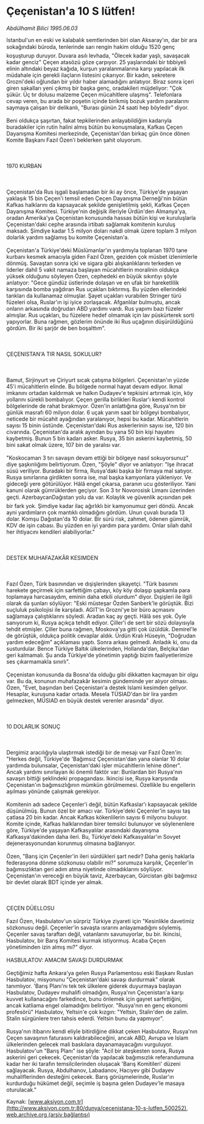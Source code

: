 # Çeçenistan'a 10 S lütfen!

*Abdülhamit Bilici 1995.06.03*

<div class="pNewsDetailMainContent ctx_content" itemprop="articleBody">
 Istanbul'un en eski ve kalabalık semtlerinden biri olan Aksaray'ın, dar bir ara sokağındaki büroda, tenlerinde sarı rengin hakim olduğu 1520 genç koşuşturup duruyor. Duvara asılı levhada, "Ölecek kadar yaşlı, savaşacak kadar genciz" Çeçen atasözü göze çarpıyor. 25 yaşlarındaki bir tıbbiyeli elinin altındaki beyaz kağıda, kurşun yaralanmalarına karşı yapılacak ilk müdahale için gerekli ilaçların listesini çıkarıyor. Bir kadın, sekretere Grozni'deki oğlundan bir yıldır haber alamadığını anlatıyor. Biraz sonra içeri giren sakalları yeni çıkmış bir başka genç, oradakileri müjdeliyor: "Çok şükür. Üç tır dolusu malzeme Çeçen mücahitlere ulaşmış". Telefonlara cevap veren, bu arada bir poşetin içinde birikmiş bozuk yardım paralarını saymaya çalışan bir delikanlı, "Burası günün 24 saati hep böyledir" diyor.
 <br/>
 <br/>
 Beni oldukça şaşırtan, fakat tepkilerinden anlayabildiğim kadarıyla buradakiler için rutin halini almış bütün bu konuşmalara, Kafkas Çeçen Dayanışma Komitesi merkezinde, Çeçenistan'dan birkaç gün önce dönen Komite Başkanı Fazıl Özen'i beklerken şahit oluyorum.
 <br/>
 <br/>
 <br/>
 <br/>
 1970 KURBAN
 <br/>
 <br/>
 <br/>
 <br/>
 Çeçenistan'da Rus işgali başlamadan bir iki ay önce, Türkiye'de yaşayan yaklaşık 15 bin Çeçen'i temsil eden Çeçen Dayanışma Derneği'nin bütün Kafkas halklarını da kapsayacak şekilde genişletilmiş şekli, Kafkas Çeçen Dayanışma Komitesi. Türkiye'nin değişik illeriyle Ürdün'den Almanya'ya, oradan Amerika'ya Çeçenistan konusunda hassas bütün kişi ve kuruluşlarla Çeçenistan'daki cephe arasında irtibatı sağlamak komitenin kuruluş maksadı. Şimdiye kadar 1.5 milyon doları nakdi olmak üzere toplam 3 milyon dolarlık yardım sağlamış bu komite Çeçenistan'a.
 <br/>
 <br/>
 Çeçenistan'a Türkiye'deki Müslümanlar'ın yardımıyla toplanan 1970 tane kurbanı kesmek amacıyla giden Fazıl Özen, geziden çok müsbet izlenimlerle dönmüş. Savaştan sonra içki ve sigara gibi alışkanlıklarını terkeden ve liderler dahil 5 vakit namaza başlayan mücahitlerin moralinin oldukça yüksek olduğunu söyleyen Özen, cephedeki en büyük sıkıntıyı şöyle anlatıyor: "Gece gündüz üstlerinde dolaşan ve en ufak bir hareketlilik karşısında bomba yağdıran Rus uçakları bıktırmış. Bu yüzden ellerindeki tankları da kullanamaz olmuşlar. Şayet uçakları vurabilen Stringer türü füzeleri olsa, Ruslar'ın işi iyice zorlaşacak. Afganlılar bulmuştu, ancak onların arkasında doğrudan ABD yardımı vardı. Rus yapımı bazı füzeler almışlar. Rus uçakları, bu füzelere hedef olmamak için lav püskürterek sorti yapıyorlar. Buna rağmen, gözlerim önünde iki Rus uçağının düşürüldüğünü gördüm. Bir iki şarjör de ben boşalttım".
 <br/>
 <br/>
 <br/>
 <br/>
 ÇEÇENISTAN'A TIR NASIL SOKULUR?
 <br/>
 <br/>
 <br/>
 <br/>
 Bamut, Sirjinyurt ve Çiriyurt sıcak çatışma bölgeleri. Çeçenistan'ın yüzde 45'i mücahitlerin elinde. Bu bölgede normal hayat devam ediyor. Ikmal imkanını ortadan kaldırmak ve halkın Dudayev'e tepkisini artırmak için, köy yollarını sürekli bombalıyor. Çeçen gerilla birlikleri Ruslar'ı kendi kontrol bölgelerinde de rahat bırakmıyor. Özen'in anlattığına göre, Rusya'nın bir günlük masrafı 60 milyon dolar. 6 uçak yarım saat bir bölgeyi bombalıyor, neticede bir mücahit ayağından yaralanıyor, hepsi bu kadar. Mücahitlerin sayısı 15 binin üstünde. Çeçenistan'daki Rus askerlerinin sayısı ise, 120 bin civarında. Çeçenistan'da aralık ayından bu yana 50 bin kişi hayatını kaybetmiş. Bunun 5 bin kadarı asker. Rusya, 35 bin askerini kaybetmiş, 50 bini sakat olmak üzere, 107 bin de yaralısı var.
 <br/>
 <br/>
 "Koskocaman 3 tırı savaşın devam ettiği bir bölgeye nasıl sokuyorsunuz" diye şaşkınlığımı belirtiyorum. Özen, "Şöyle" diyor ve anlatıyor: "Işe ihracat süsü veriliyor. Buradaki bir firma, Rusya'daki başka bir firmaya mal satıyor. Rusya sınırlarına girdikten sonra ise, mal başka kamyonlara yükleniyor. Ve gideceği yere götürülüyor. Hâlâ engel çıkarsa, paranın ucu gösteriliyor. Yani kanuni olarak gümrüklerden geçiyor. Son 3 tır Novorosisk Limanı üzerinden geçti. AzerbaycanDağıstan yolu da var. Kolaylık ve güvenlik açısından pek bir fark yok. Şimdiye kadar ilaç ağırlıklı bir kamyonumuz geri döndü. Ancak ayni yardımların çok mantıklı olmadığını gördüm. Unun çuvalı burada 13 dolar. Komşu Dağıstan'da 10 dolar. Bir sürü risk, zahmet, ödenen gümrük, KDV de işin cabası. Bu yüzden en iyi yardım para yardımı. Onlar silah dahil her ihtiyacını kendileri alabiliyorlar."
 <br/>
 <br/>
 <br/>
 <br/>
 DESTEK MUHAFAZAKÂR KESIMDEN
 <br/>
 <br/>
 <br/>
 <br/>
 Fazıl Özen, Türk basınından ve dışişlerinden şikayetçi. "Türk basınını harekete geçirmek için sarfettiğim çabayı, köy köy dolaşıp şapkamla para toplamaya harcasaydım, eminin daha etkili olurdum" diyor. Dışişleri ile ilgili olarak da şunları söylüyor: "Eski müsteşar Özden Sanberk'le görüştük. Bizi suçluluk psikolojisi ile karşıladı. AGIT'in Grozni'ye bir büro açmasını sağlamaya çalıştıklarını söyledi. Aradan kaç ay geçti. Hâlâ ses yok. Öyle sanıyorum ki, Rusya açıkça tehdit ediyor. Çiller'i de sert bir sözü dolayısıyla tehdit etmişler. Çiller buna rağmen, Moskova'ya gitti çok üzüldük. Demirel'le de görüştük, oldukça politik cevaplar aldık. Ürdün Kralı Hüseyin, "Doğrudan yardım edeceğim" açıklaması yaptı. Sonra arkası gelmedi. Anladık ki, onu da susturdular. Bence Türkiye Baltık ülkelerinden, Hollanda'dan, Belçika'dan geri kalmamalı. Şu anda Türkiye'de yönetimin yaptığı bizim faaliyetlerimize ses çıkarmamakla sınırlı".
 <br/>
 <br/>
 Çeçenistan konusunda da Bosna'da olduğu gibi dikkatten kaçmayan bir olgu var. Bu da, konunun muhafazakâr kesimin gündeminde yer alıyor olması. Özen, "Evet, başından beri Çeçenistan'a destek Islami kesimden geliyor. Hesaplar, kuruşuna kadar ortada. Mesela TÜSIAD'dan bir lira yardım gelmezken, MÜSIAD en büyük destek verenler arasında" diyor.
 <br/>
 <br/>
 <br/>
 <br/>
 10 DOLARLIK SONUÇ
 <br/>
 <br/>
 <br/>
 <br/>
 Dergimiz aracılığıyla ulaştırmak istediği bir de mesajı var Fazıl Özen'in: "Herkes değil, Türkiye'de 'Bağımsız Çeçenistan'dan yana olanlar 10 dolar yardımda bulunsalar, Çeçenistan'daki işler mücahitlerin lehine döner". Ancak yardımı sınırlayan iki önemli faktör var: Bunlardan biri Rusya'nın savaşın bittiği şeklindeki propagandası. Ikincisi ise, Rusya karşısında Çeçenistan'ın bağımsızlığının mümkün görülmemesi. Özellikle bu engellerin aşılması yönünde çalışmak gerekiyor.
 <br/>
 <br/>
 Komitenin adı sadece Çeçenler'i değil, bütün Kafkaslar'ı kapsayacak şekilde düşünülmüş. Bunun özel bir amacı var. Türkiye'deki Çeçenler'in sayısı taş çatlasa 20 bin kadar. Ancak Kafkas kökenlilerin sayısı 6 milyonu buluyor. Komite içinde, Kafkas halklarından birer temsilci bulunuyor ve söylenenlere göre, Türkiye'de yaşayan Kafkasyalılar arasındaki dayanışma Kafkasya'dakinden daha ileri. Bu, Türkiye'deki Kafkasyalılar'ın Sovyet dejenerasyonundan korunmuş olmasına bağlanıyor.
 <br/>
 <br/>
 Özen, "Barış için Çeçenler'in ileri sürdükleri şart nedir? Daha geniş haklarla federasyona dönme sözkonusu olabilir mi?" sorumuza karşılık, Çeçenler'in bağımsızlıktan geri adım atma niyetinde olmadıklarını söylüyor. Çeçenistan'ın vereceği en büyük taviz, Azerbaycan, Gürcistan gibi bağımsız bir devlet olarak BDT içinde yer almak.
 <br/>
 <br/>
 <br/>
 <br/>
 ÇEÇEN DÜELLOSU
 <br/>
 <br/>
 Fazıl Özen, Hasbulatov'un sürpriz Türkiye ziyareti için "Kesinlikle davetimiz sözkonusu değil. Çeçenler'in savaşta ısrarını anlayamadığını söylemiş. Çeçenler savaş taraftarı değil, vatanlarını savunuyorlar, bu bir. Ikincisi, Hasbulatov, bir Barış Komitesi kurmak istiyormuş. Acaba Çeçen yönetiminden izin almış mı?" diyor.
 <br/>
 <br/>
 HASBULATOV: AMACIM SAVAŞI DURDURMAK
 <br/>
 <br/>
 Geçtiğimiz hafta Ankara'ya gelen Rusya Parlamentosu eski Başkanı Ruslan Hasbulatov, misyonunu "Çeçenistan'daki savaşı durdurmak" olarak tanımlıyor. 'Barış Planı'nı tek tek ülkelere giderek duyurmaya başlayan Hasbulatov, Dudayev muhalifi olmadığını, Rusya'nın Çeçenistan'a karşı kuvvet kullanacağını farkedince, bunu önlemek için gayret sarfettiğini, ancak katliama engel olamadığını belirtiyor. "Rusya'nın en genç ekonomi profesörü" Hasbulatov, Yeltsin'e çok kızgın: "Yeltsin, Stalin'den de zalim. Stalin sürgünlere tren tahsis ederdi. Yeltsin bunu da yapmıyor".
 <br/>
 <br/>
 Rusya'nın itibarını kendi eliyle bitirdiğine dikkat çeken Hasbulatov, Rusya'nın Çeçen savaşının faturasını kaldırabileceğini, ancak ABD, Avrupa ve Islam ülkelerinden gelecek mali baskılara dayanamayacağını vurguluyor. Hasbulatov'un "Barış Planı" ise şöyle: "Acil bir ateşkesten sonra, Rusya askerini geri çekecek. Çeçenistan'da yapılacak bağımsızlık referandumuna kadar her iki tarafın temsilcilerinden oluşacak 'Barış Komitileri' düzeni sağlayacak. Rusya, Abdulhanov, Labadanov, Hacıyev gibi Dudayev muhaliflerinden desteğini çekecek. Barış görüşmelerinde, Ruslar'ın kurdurduğu hükümet değil, seçimle iş başına gelen Dudayev'le masaya oturulacak."
 <br/>
</div>


Kaynak: [www.aksiyon.com.tr](http://www.aksiyon.com.tr:80/dunya/cecenistana-10-s-lutfen_500252), [web.archive.org (arşiv bağlantısı)](http://web.archive.org/web/20160105100307/http://www.aksiyon.com.tr:80/dunya/cecenistana-10-s-lutfen_500252)
